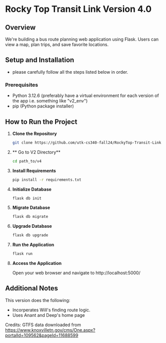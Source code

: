 # Rocky Top Transit Link Version 4.0

## Overview

We're building a bus route planning web application using Flask. Users can view a map, plan trips, and save favorite locations.

## Setup and Installation

-  please carefully follow all the steps listed below in order.

### Prerequisites

- Python 3.12.6 (preferably have a virtual environment for each version of the app i.e. something like "v2_env")
- pip (Python package installer)

## How to Run the Project

1. **Clone the Repository**
   ```bash
   git clone https://github.com/utk-cs340-fall24/RockyTop-Transit-Link.git

2. ** Go to V2 Directory**
   ```bash
   cd path_to/v4

3. **Install Requirements**

   ```bash
   pip install -r requirements.txt

4. **Initialize Database**
   ```bash
   flask db init

5. **Migrate Database**
   ```bash
   flask db migrate

6. **Upgrade Database**
   ```bash
   flask db upgrade

7. **Run the Application**
   ```bash
   flask run

8. **Access the Application**

      Open your web browser and navigate to http://localhost:5000/


## Additional Notes
This version does the following:
- Incorperates Will's finding route logic.
- Uses Anant and Deep's home page

Credits: GTFS data downloaded from https://www.knoxvilletn.gov/cms/One.aspx?portalId=109562&pageId=11688599